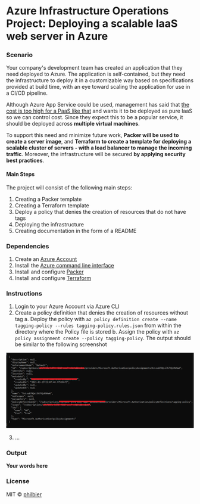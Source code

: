 # Azure Infrastructure Operations Project: Deploying a scalable IaaS web server in Azure

### Scenario
Your company's development team has created an application that they need deployed to Azure. The application is self-contained, but they need the infrastructure to deploy it in a customizable way based on specifications provided at build time, with an eye toward scaling the application for use in a CI/CD pipeline.

Although Azure App Service could be used, management has said that <u>the cost is too high for a PaaS like that</u> and wants it to be deployed as pure IaaS so we can control cost. Since they expect this to be a popular service, it should be deployed across <b>multiple virtual machines</b>.

To support this need and minimize future work, <b> Packer will be used to create a server image</b>, and <b>Terraform to create a template for deploying a scalable cluster of servers - with a load balancer to manage the incoming traffic</b>. Moreover, the infrastructure will be secured <b>by applying security best practices</b>.

#### Main Steps
The project will consist of the following main steps:

1. Creating a Packer template
2. Creating a Terraform template
3. Deploy a policy that denies the creation of resources that do not have tags
4. Deploying the infrastructure
5. Creating documentation in the form of a README

### Dependencies
1. Create an [Azure Account](https://portal.azure.com) 
2. Install the [Azure command line interface](https://docs.microsoft.com/en-us/cli/azure/install-azure-cli?view=azure-cli-latest)
3. Install and configure [Packer](https://www.packer.io/downloads)
4. Install and configure [Terraform](https://www.terraform.io/downloads.html)

### Instructions
1. Login to your Azure Account via Azure CLI
2. Create a policy definition that denies the creation of resources without tag
    a. Deploy the policy with `az policy definition create --name tagging-policy --rules tagging-policy.rules.json` from within the directory where the Policy file is stored
    b. Assign the policy with `az policy assignment create --policy tagging-policy`. The output should be similar to the following screenshot

![Tagging-Policy](tagging-policy.png)

3. ...

### Output
**Your words here**

### License
MIT © [philbier]()
